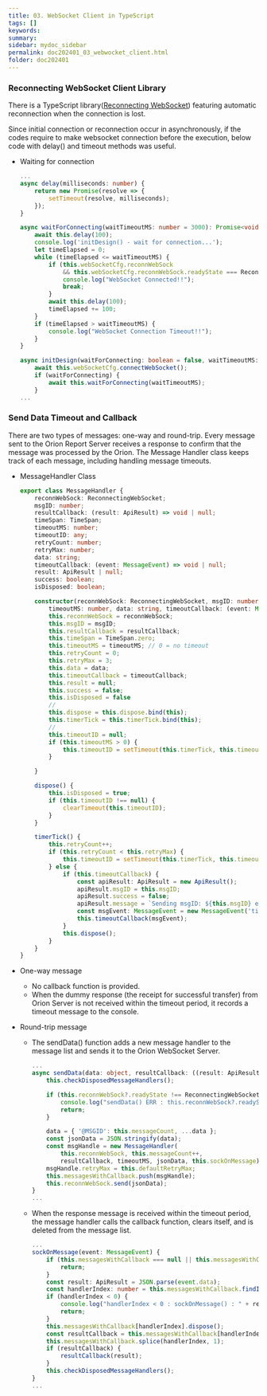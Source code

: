 ```yaml
---
title: 03. WebSocket Client in TypeScript
tags: []
keywords:
summary: 
sidebar: mydoc_sidebar
permalink: doc202401_03_webwocket_client.html
folder: doc202401
---
```



### Reconnecting WebSocket Client Library

There is a TypeScript library([Reconnecting WebSocket](https://github.com/pladaria/reconnecting-websocket)) featuring automatic reconnection when the connection is lost.  

Since initial connection or reconnection occur in asynchronously, if the codes require to make websocket connection before the execution, below code with delay() and timeout methods was useful.

- Waiting for connection

    ```TypeScript
    ...
    async delay(milliseconds: number) {
        return new Promise(resolve => {
            setTimeout(resolve, milliseconds);
        });
    }

    async waitForConnecting(waitTimeoutMS: number = 3000): Promise<void> {
        await this.delay(100);
        console.log('initDesign() - wait for connection...');
        let timeElapsed = 0;
        while (timeElapsed <= waitTimeoutMS) {
            if (this.webSocketCfg.reconnWebSock
                && this.webSocketCfg.reconnWebSock.readyState === ReconnectingWebSocket.OPEN) {
                console.log("WebSocket Connected!!");
                break;
            }
            await this.delay(100);
            timeElapsed += 100;
        }
        if (timeElapsed > waitTimeoutMS) {
            console.log("WebSocket Connection Timeout!!");
        }
    }

    async initDesign(waitForConnecting: boolean = false, waitTimeoutMS: number = 3000): Promise<void> {
        await this.webSocketCfg.connectWebSocket();
        if (waitForConnecting) {
            await this.waitForConnecting(waitTimeoutMS);
        }
    ...
    ```

### Send Data Timeout and Callback

There are two types of messages: one-way and round-trip. Every message sent to the Orion Report Server receives a response to confirm that the message was processed by the Orion. The Message Handler class keeps track of each message, including handling message timeouts. 

- MessageHandler Class

    ```TypeScript
    export class MessageHandler {
        reconnWebSock: ReconnectingWebSocket;
        msgID: number;
        resultCallback: (result: ApiResult) => void | null;
        timeSpan: TimeSpan;
        timeoutMS: number;
        timeoutID: any;
        retryCount: number;
        retryMax: number;
        data: string;
        timeoutCallback: (event: MessageEvent) => void | null;
        result: ApiResult | null;
        success: boolean;
        isDisposed: boolean;

        constructor(reconnWebSock: ReconnectingWebSocket, msgID: number, resultCallback: (result: ApiResult) => void,
            timeoutMS: number, data: string, timeoutCallback: (event: MessageEvent) => void | null) {
            this.reconnWebSock = reconnWebSock;
            this.msgID = msgID;
            this.resultCallback = resultCallback;
            this.timeSpan = TimeSpan.zero;
            this.timeoutMS = timeoutMS; // 0 = no timeout
            this.retryCount = 0;
            this.retryMax = 3;
            this.data = data;
            this.timeoutCallback = timeoutCallback;
            this.result = null;
            this.success = false;
            this.isDisposed = false
            //
            this.dispose = this.dispose.bind(this);
            this.timerTick = this.timerTick.bind(this);
            //
            this.timeoutID = null;
            if (this.timeoutMS > 0) {
                this.timeoutID = setTimeout(this.timerTick, this.timeoutMS);
            }

        }

        dispose() {
            this.isDisposed = true;
            if (this.timeoutID !== null) {
                clearTimeout(this.timeoutID);
            }
        }

        timerTick() {
            this.retryCount++;
            if (this.retryCount < this.retryMax) {
                this.timeoutID = setTimeout(this.timerTick, this.timeoutMS);
            } else {
                if (this.timeoutCallback) {
                    const apiResult: ApiResult = new ApiResult();
                    apiResult.msgID = this.msgID;
                    apiResult.success = false;
                    apiResult.message = `Sending msgID: ${this.msgID} exceeded retry count. data = ${this.data}`;
                    const msgEvent: MessageEvent = new MessageEvent('timeout', { data: JSON.stringify(apiResult) });
                    this.timeoutCallback(msgEvent);
                }
                this.dispose();
            }
        }
    }
    ```


- One-way message

    - No callback function is provided.
    - When the dummy response (the receipt for successful transfer) from Orion Server is not received within the timeout period, it records a timeout message to the console.

- Round-trip message

    - The sendData() function adds a new message handler to the message list and sends it to the Orion WebSocket Server.

        ```TypeScript
        ...
        async sendData(data: object, resultCallback: ((result: ApiResult) => void), timeoutMS: number = this.defaultTimeoutMS): Promise<void> {
            this.checkDisposedMessageHandlers();

            if (this.reconnWebSock?.readyState !== ReconnectingWebSocket.OPEN) {
                console.log("sendData() ERR : this.reconnWebSock?.readyState !== WebSocket.OPEN");
                return;
            }

            data = { '@MSGID': this.messageCount, ...data };
            const jsonData = JSON.stringify(data);
            const msgHandle = new MessageHandler(
                this.reconnWebSock, this.messageCount++,
                resultCallback, timeoutMS, jsonData, this.sockOnMessage);
            msgHandle.retryMax = this.defaultRetryMax;
            this.messagesWithCallback.push(msgHandle);
            this.reconnWebSock.send(jsonData);
        }
        ...
        ```

    - When the response message is received within the timeout period, the message handler calls the callback function, clears itself, and is deleted from the message list.

        ```TypeScript
        ...
        sockOnMessage(event: MessageEvent) {
            if (this.messagesWithCallback === null || this.messagesWithCallback.length == 0) {
                return;
            }
            const result: ApiResult = JSON.parse(event.data);
            const handlerIndex: number = this.messagesWithCallback.findIndex(MSG => MSG.msgID === result.msgID);
            if (handlerIndex < 0) {
                console.log("handlerIndex < 0 : sockOnMessage() : " + result.message);
                return;
            }
            this.messagesWithCallback[handlerIndex].dispose();
            const resultCallback = this.messagesWithCallback[handlerIndex].resultCallback;
            this.messagesWithCallback.splice(handlerIndex, 1);
            if (resultCallback) {
                resultCallback(result);
            } 
            this.checkDisposedMessageHandlers();
        }
        ...
        ```



